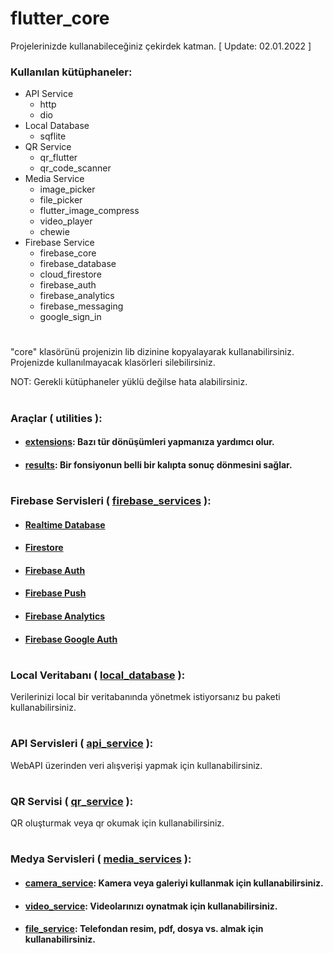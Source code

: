 # flutter_core
Projelerinizde kullanabileceğiniz çekirdek katman.
[ Update: 02.01.2022 ]

### Kullanılan kütüphaneler:
+ API Service
    - http
    - dio
+ Local Database
    - sqflite
+ QR Service
    - qr_flutter
    - qr_code_scanner
+ Media Service
    - image_picker
    - file_picker
    - flutter_image_compress
    - video_player
    - chewie
+ Firebase Service
    - firebase_core
    - firebase_database
    - cloud_firestore  
    - firebase_auth
    - firebase_analytics
    - firebase_messaging
    - google_sign_in
#
"core" klasörünü projenizin lib dizinine kopyalayarak kullanabilirsiniz. Projenizde kullanılmayacak klasörleri silebilirsiniz.

NOT: Gerekli kütüphaneler yüklü değilse hata alabilirsiniz.
#
### Araçlar ( utilities ):
+ #### [extensions](https://github.com/cihatyalman/flutter_core/tree/master/lib/core/utilities/extensions.dart): Bazı tür dönüşümleri yapmanıza yardımcı olur.
+ #### [results](https://github.com/cihatyalman/flutter_core/tree/master/lib/core/utilities/results): Bir fonsiyonun belli bir kalıpta sonuç dönmesini sağlar.
#
### Firebase Servisleri ( [firebase_services](https://github.com/cihatyalman/flutter_core/tree/master/lib/core/firebase_services) ):
+ #### [Realtime Database](https://github.com/cihatyalman/flutter_core/tree/master/lib/core/firebase_services/firebase_database_service.dart)
+ #### [Firestore](https://github.com/cihatyalman/flutter_core/tree/master/lib/core/firebase_services/firebase_firestore_service.dart)
+ #### [Firebase Auth](https://github.com/cihatyalman/flutter_core/tree/master/lib/core/firebase_services/firebase_auth_service.dart)
+ #### [Firebase Push](https://github.com/cihatyalman/flutter_core/tree/master/lib/core/firebase_services/firebase_push_service.dart)
+ #### [Firebase Analytics](https://github.com/cihatyalman/flutter_core/tree/master/lib/core/firebase_services/firebase_analytics_service.dart)
+ #### [Firebase Google Auth](https://github.com/cihatyalman/flutter_core/tree/master/lib/core/firebase_services/firebase_google_auth_service.dart)
#
### Local Veritabanı ( [local_database](https://github.com/cihatyalman/flutter_core/tree/master/lib/core/local_database) ):
Verilerinizi local bir veritabanında yönetmek istiyorsanız bu paketi kullanabilirsiniz.
#
### API Servisleri ( [api_service](https://github.com/cihatyalman/flutter_core/tree/master/lib/core/api_service) ):
WebAPI üzerinden veri alışverişi yapmak için kullanabilirsiniz.
#
### QR Servisi ( [qr_service](https://github.com/cihatyalman/flutter_core/tree/master/lib/core/qr_service/qr_service.dart) ):
QR oluşturmak veya qr okumak için kullanabilirsiniz.
#
### Medya Servisleri ( [media_services](https://github.com/cihatyalman/flutter_core/tree/master/lib/core/media_services) ):
+ #### [camera_service](https://github.com/cihatyalman/flutter_core/tree/master/lib/core/media_services/camera_service.dart): Kamera veya galeriyi kullanmak için kullanabilirsiniz.
+ #### [video_service](https://github.com/cihatyalman/flutter_core/tree/master/lib/core/media_services/video_service.dart): Videolarınızı oynatmak için kullanabilirsiniz.
+ #### [file_service](https://github.com/cihatyalman/flutter_core/tree/master/lib/core/media_services/file_service.dart): Telefondan resim, pdf, dosya vs. almak için kullanabilirsiniz.
#
